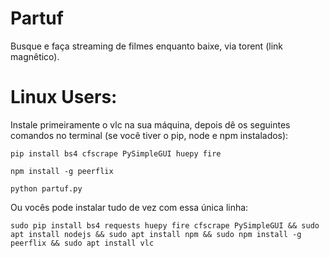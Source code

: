 # Partuf
Busque e faça streaming de filmes enquanto baixe, via torent (link magnêtico). 

# Linux Users:

Instale primeiramente o vlc na sua máquina, depois dê os seguintes comandos no terminal (se você tiver o pip, node e npm instalados):

```pip install bs4 cfscrape PySimpleGUI huepy fire```

```npm install -g peerflix```

```python partuf.py```

Ou vocês pode instalar tudo de vez com essa única linha:

```sudo pip install bs4 requests huepy fire cfscrape PySimpleGUI && sudo apt install nodejs && sudo apt install npm && sudo npm install -g peerflix && sudo apt install vlc```


